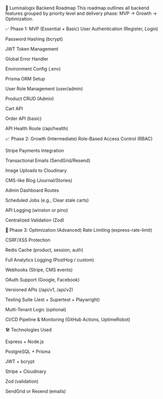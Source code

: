 🧠 Luminalogix Backend Roadmap
This roadmap outlines all backend features grouped by priority level and delivery phase: MVP → Growth → Optimization.

✅ Phase 1: MVP (Essential + Basic)
 User Authentication (Register, Login)

 Password Hashing (bcrypt)

 JWT Token Management

 Global Error Handler

 Environment Config (.env)

 Prisma ORM Setup

 User Role Management (user/admin)

 Product CRUD (Admin)

 Cart API

 Order API (basic)

 API Health Route (/api/health)

📈 Phase 2: Growth (Intermediate)
 Role-Based Access Control (RBAC)

 Stripe Payments Integration

 Transactional Emails (SendGrid/Resend)

 Image Uploads to Cloudinary

 CMS-like Blog (Journal/Stories)

 Admin Dashboard Routes

 Scheduled Jobs (e.g., Clear stale carts)

 API Logging (winston or pino)

 Centralized Validation (Zod)

🚀 Phase 3: Optimization (Advanced)
 Rate Limiting (express-rate-limit)

 CSRF/XSS Protection

 Redis Cache (product, session, auth)

 Full Analytics Logging (PostHog / custom)

 Webhooks (Stripe, CMS events)

 OAuth Support (Google, Facebook)

 Versioned APIs (/api/v1, /api/v2)

 Testing Suite (Jest + Supertest + Playwright)

 Multi-Tenant Logic (optional)

 CI/CD Pipeline & Monitoring (GitHub Actions, UptimeRobot)

🛠 Technologies Used

Express + Node.js

PostgreSQL + Prisma

JWT + bcrypt

Stripe + Cloudinary

Zod (validation)

SendGrid or Resend (emails)